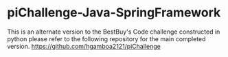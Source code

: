 # piChallenge-Java-SpringFramework
This is an alternate version to the BestBuy's Code challenge constructed in python please refer to the following repository for the main completed version.
https://github.com/hgamboa2121/piChallenge
